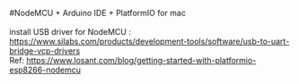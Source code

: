 #NodeMCU + Arduino IDE + PlatformIO for mac
<br>
<br>
install USB driver for NodeMCU : https://www.silabs.com/products/development-tools/software/usb-to-uart-bridge-vcp-drivers <br>
Ref: https://www.losant.com/blog/getting-started-with-platformio-esp8266-nodemcu <br>
<br>





